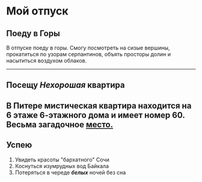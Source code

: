 # Мой отпуск

## Поеду в **Горы**
В отпуске поеду в горы. Смогу посмотреть на сизые вершины, прокатиться по узорам серпантинов, объять просторы долин и насытиться воздухом облаков.

---
## Посещу **_Нехорошая_ квартира**
В Питере мистическая квартира находится на **6** этаже **6-этажного** дома и имеет номер **60**. Весьма загадочное [место.](https://yandex.ru/maps/-/CCUJZIcN1A)
---
## Успею
1. Увидеть красоты "бархатного" Сочи
2. Коснуться изумрудных вод Байкала
3. Потеряться в череде **_белых_** ночей без сна